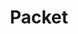 ---
title: Packet
menu:
  product_pharmer_0.1.0-alpha.1:
    identifier: packet
    name: Packet
    parent: cloud
    weight: 45
menu_name: product_pharmer_0.1.0-alpha.1 
---